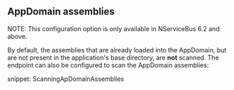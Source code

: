
## AppDomain assemblies

NOTE: This configuration option is only available in NServiceBus 6.2 and above.

By default, the assemblies that are already loaded into the AppDomain, but are not present in the application's base directory, are **not** scanned. The endpoint can also be configured to scan the AppDomain assemblies:

snippet: ScanningApDomainAssemblies
